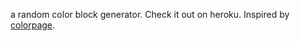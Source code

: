 a random color block generator. 
Check it out on heroku.
Inspired by [colorpage](http://colorpage.herokuapp.com).